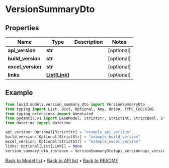 # VersionSummaryDto

## Properties
Name | Type | Description | Notes
------------ | ------------- | ------------- | -------------
**api_version** | **str** |  | [optional] 
**build_version** | **str** |  | [optional] 
**excel_version** | **str** |  | [optional] 
**links** | [**List[Link]**](Link.md) |  | [optional] 
## Example

```python
from lusid.models.version_summary_dto import VersionSummaryDto
from typing import List, Dict, Optional, Any, Union, TYPE_CHECKING
from typing_extensions import Annotated
from pydantic.v1 import BaseModel, StrictStr, StrictInt, StrictBool, StrictFloat, StrictBytes, Field, validator, ValidationError, conlist, constr
from datetime import datetime

api_version: Optional[StrictStr] = "example_api_version"
build_version: Optional[StrictStr] = "example_build_version"
excel_version: Optional[StrictStr] = "example_excel_version"
links: Optional[List[Link]] = None
version_summary_dto_instance = VersionSummaryDto(api_version=api_version, build_version=build_version, excel_version=excel_version, links=links)

```

[Back to Model list](../README.md#documentation-for-models) &#8226; [Back to API list](../README.md#documentation-for-api-endpoints) &#8226; [Back to README](../README.md)


